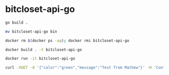 # bitcloset-api-go

```bash
go build .
```

```bash
mv bitcloset-api-go bin
```
```bash
docker rm $(docker ps -aq); docker rmi bitcloset-api-go
```

```bash
docker build . -t bitcloset-api-go
```

```bash
docker run -it bitcloset-api-go
```

```bash 
curl -XGET -d '{"color":"green","message":"Test from Mathew"}' -H 'Content-Type: application/json' http://172.19.0.4:80/api/v1/bitcloset/
```
